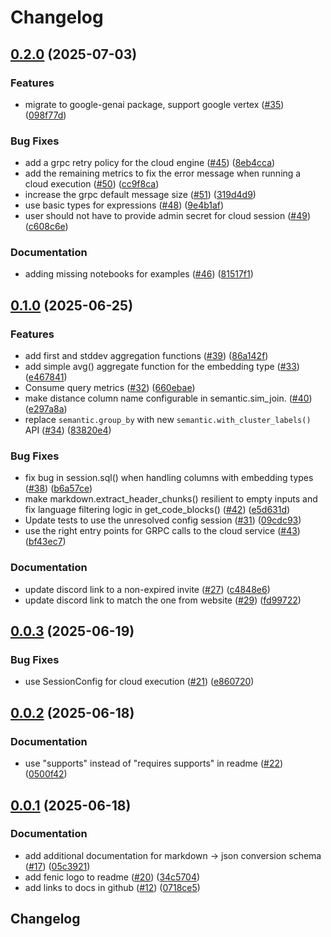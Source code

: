 # Changelog

## [0.2.0](https://github.com/typedef-ai/fenic/compare/v0.1.0...v0.2.0) (2025-07-03)


### Features

* migrate to google-genai package, support google vertex ([#35](https://github.com/typedef-ai/fenic/issues/35)) ([098f77d](https://github.com/typedef-ai/fenic/commit/098f77d515b70ddb0d64930dbdab76df425559b9))


### Bug Fixes

* add a grpc retry policy for the cloud engine ([#45](https://github.com/typedef-ai/fenic/issues/45)) ([8eb4cca](https://github.com/typedef-ai/fenic/commit/8eb4cca25bfc2f4464085c478f0a2328abfcfde4))
* add the remaining metrics to fix the error message when running a cloud execution ([#50](https://github.com/typedef-ai/fenic/issues/50)) ([cc9f8ca](https://github.com/typedef-ai/fenic/commit/cc9f8caa6e13374a375e63621e35e68fa39d01ea))
* increase the grpc default message size ([#51](https://github.com/typedef-ai/fenic/issues/51)) ([319d4d9](https://github.com/typedef-ai/fenic/commit/319d4d9ad89442fffe60e4cf4570da6da0c882c8))
* use basic types for expressions ([#48](https://github.com/typedef-ai/fenic/issues/48)) ([9e4b1af](https://github.com/typedef-ai/fenic/commit/9e4b1afa4c3272240f6e5ef9d43d7e495dd28c75))
* user should not have to provide admin secret for cloud session ([#49](https://github.com/typedef-ai/fenic/issues/49)) ([c608c6e](https://github.com/typedef-ai/fenic/commit/c608c6e5b0b08842b54c10236a57e6888f0a15fd))


### Documentation

* adding missing notebooks for examples ([#46](https://github.com/typedef-ai/fenic/issues/46)) ([81517f1](https://github.com/typedef-ai/fenic/commit/81517f1637b23d225d4b88d0e861549581181796))

## [0.1.0](https://github.com/typedef-ai/fenic/compare/v0.0.3...v0.1.0) (2025-06-25)


### Features

* add first and stddev aggregation functions ([#39](https://github.com/typedef-ai/fenic/issues/39)) ([86a142f](https://github.com/typedef-ai/fenic/commit/86a142f67a865600a80f13dc38b1830c8493cc85))
* add simple avg() aggregate function for the embedding type ([#33](https://github.com/typedef-ai/fenic/issues/33)) ([e467841](https://github.com/typedef-ai/fenic/commit/e467841ef6f4f4e950373d502f2cc28521534dab))
* Consume query metrics ([#32](https://github.com/typedef-ai/fenic/issues/32)) ([660ebae](https://github.com/typedef-ai/fenic/commit/660ebae4c227bf06c5896f6317b767be8111a5b4))
* make distance column name configurable in semantic.sim_join. ([#40](https://github.com/typedef-ai/fenic/issues/40)) ([e297a8a](https://github.com/typedef-ai/fenic/commit/e297a8ab3e3e23d03624b236646f1c400dd662f6))
* replace `semantic.group_by` with new `semantic.with_cluster_labels()` API ([#34](https://github.com/typedef-ai/fenic/issues/34)) ([83820e4](https://github.com/typedef-ai/fenic/commit/83820e4f4f918e6d07442b7557850528a713ae16))


### Bug Fixes

* fix bug in session.sql() when handling columns with embedding types ([#38](https://github.com/typedef-ai/fenic/issues/38)) ([b6a57ce](https://github.com/typedef-ai/fenic/commit/b6a57cefdc9fe3ed44ff097b43bbbab1cec6efa6))
* make markdown.extract_header_chunks() resilient to empty inputs and fix language filtering logic in get_code_blocks() ([#42](https://github.com/typedef-ai/fenic/issues/42)) ([e5d631d](https://github.com/typedef-ai/fenic/commit/e5d631d4e76780379157bf2cba2faadda6edfe96))
* Update tests to use the unresolved config session ([#31](https://github.com/typedef-ai/fenic/issues/31)) ([09cdc93](https://github.com/typedef-ai/fenic/commit/09cdc9364133b57c62b00fc09980e7efc815dc12))
* use the right entry points for GRPC calls to the cloud service ([#43](https://github.com/typedef-ai/fenic/issues/43)) ([bf43ec7](https://github.com/typedef-ai/fenic/commit/bf43ec7eaf51b756d22f2083a93c97847696587e))


### Documentation

* update discord link to a non-expired invite ([#27](https://github.com/typedef-ai/fenic/issues/27)) ([c4848e6](https://github.com/typedef-ai/fenic/commit/c4848e6c9d89f9539516b8ca38c74ac826c92dff))
* update discord link to match the one from website ([#29](https://github.com/typedef-ai/fenic/issues/29)) ([fd99722](https://github.com/typedef-ai/fenic/commit/fd9972296048b3bbb52ecf5567691ac9d6f84f2b))

## [0.0.3](https://github.com/typedef-ai/fenic/compare/v0.0.2...v0.0.3) (2025-06-19)


### Bug Fixes

* use SessionConfig for cloud execution ([#21](https://github.com/typedef-ai/fenic/issues/21)) ([e860720](https://github.com/typedef-ai/fenic/commit/e8607203685fd8b61b7ffb5584c182f0fb65cf1f))

## [0.0.2](https://github.com/typedef-ai/fenic/compare/v0.0.1...v0.0.2) (2025-06-18)


### Documentation

* use "supports" instead of "requires supports" in readme ([#22](https://github.com/typedef-ai/fenic/issues/22)) ([0500f42](https://github.com/typedef-ai/fenic/commit/0500f425493779d4ee655598a8083c7eb6de23b2))

## [0.0.1](https://github.com/typedef-ai/fenic/compare/v0.0.0...v0.0.1) (2025-06-18)


### Documentation

* add additional documentation for markdown -&gt; json conversion schema ([#17](https://github.com/typedef-ai/fenic/issues/17)) ([05c3921](https://github.com/typedef-ai/fenic/commit/05c39214a196de5e5177fe550003c8af490de152))
* add fenic logo to readme ([#20](https://github.com/typedef-ai/fenic/issues/20)) ([34c5704](https://github.com/typedef-ai/fenic/commit/34c57047d411808f1a7a8aa7ef76737ee06f68a3))
* add links to docs in github ([#12](https://github.com/typedef-ai/fenic/issues/12)) ([0718ce5](https://github.com/typedef-ai/fenic/commit/0718ce59641d50da0510b03db102fda0fa67eafa))

## Changelog
